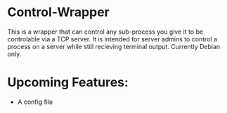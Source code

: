 Control-Wrapper
===============
This is a wrapper that can control any sub-process you give it to be controlable via a TCP server.
It is intended for server admins to control a process on a server while still recieving terminal output.
Currently Debian only.


Upcoming Features:
==================
- A config file
